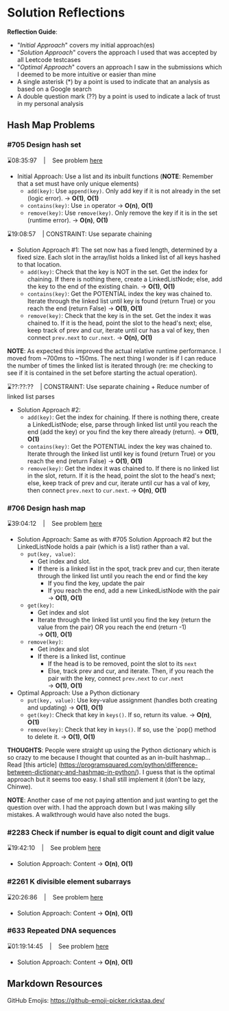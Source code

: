# Solution Reflections
**Reflection Guide**:
* "*Initial Approach*" covers my initial approach(es)
* "*Solution Approach*" covers the approach I used that was accepted by all Leetcode testcases
* "*Optimal Approach*" covers an approach I saw in the submissions which I deemed to be more intuitive or easier than mine
* A single asterisk (*) by a point is used to indicate that an analysis as based on a Google search
* A double question mark (??) by a point is used to indicate a lack of trust in my personal analysis

## Hash Map Problems

### #705 Design hash set
⌛08:35:97 &nbsp;&nbsp; | &nbsp;&nbsp; See problem [here](https://leetcode.com/problems/design-hashset/)

* Initial Approach: Use a list and its inbuilt functions (**NOTE**: Remember that a set must have only unique elements)
  * `add(key)`: Use `append(key)`. Only add key if it is not already in the set (logic error). → **O(1)**, **O(1)**
  * `contains(key)`: Use `in` operator → **O(n)**, **O(1)**
  * `remove(key)`: Use `remove(key)`. Only remove the key if it is in the set (runtime error). → **O(n)**, **O(1)**

⌛19:08:57 &nbsp;&nbsp; | CONSTRAINT: Use separate chaining

* Solution Approach #1: The set now has a fixed length, determined by a fixed size. Each slot in the array/list holds a linked list of all keys hashed to that location.
  * `add(key)`: Check that the key is NOT in the set. Get the index for chaining. If there is nothing there, create a LinkedListNode; else, add the key to the end of the existing chain. → **O(1)**, **O(1)**
  * `contains(key)`: Get the POTENTIAL index the key was chained to. Iterate through the linked list until key is found (return True) or you reach the end (return False) → **O(1)**, **O(1)**
  * `remove(key)`: Check that the key is in the set. Get the index it was chained to. If it is the head, point the slot to the head's next; else, keep track of prev and cur, iterate until cur has a val of key, then connect `prev.next` to `cur.next`. → **O(n)**, **O(1)**

**NOTE**: As expected this improved the actual relative runtime performance. I moved from ~700ms to ~150ms. The next thing I wonder is if I can reduce the number of times the linked list is iterated through (re: me checking to see if it is contained in the set before starting the actual operation).

⌛??:??:?? &nbsp;&nbsp; | CONSTRAINT: Use separate chaining + Reduce number of linked list parses

* Solution Approach #2:
  * `add(key)`: Get the index for chaining. If there is nothing there, create a LinkedListNode; else, parse through linked list until you reach the end (add the key) or you find the key there already (return). → **O(1)**, **O(1)**
  * `contains(key)`: Get the POTENTIAL index the key was chained to. Iterate through the linked list until key is found (return True) or you reach the end (return False) → **O(1)**, **O(1)**
  * `remove(key)`: Get the index it was chained to. If there is no linked list in the slot, return. If it is the head, point the slot to the head's next; else, keep track of prev and cur, iterate until cur has a val of key, then connect `prev.next` to `cur.next`. → **O(n)**, **O(1)**

### #706 Design hash map
⌛39:04:12 &nbsp;&nbsp; | &nbsp;&nbsp; See problem [here](https://leetcode.com/problems/design-hashmap/)

* Solution Approach: Same as with #705 Solution Approach #2 but the LinkedListNode holds a pair (which is a list) rather than a val.
  * `put(key, value)`:
    * Get index and slot.
    * If there is a linked list in the spot, track prev and cur, then iterate through the linked list until you reach the end or find the key
      * If you find the key, update the pair
      * If you reach the end, add a new LinkedListNode with the pair
      <br> → **O(1)**, **O(1)**
  * `get(key)`:
    * Get index and slot
    * Iterate through the linked list until you find the key (return the value from the pair) OR you reach the end (return -1)
    <br> → **O(1)**, **O(1)**
  * `remove(key)`:
    * Get index and slot
    * If there is a linked list, continue
      * If the head is to be removed, point the slot to its `next`
      * Else, track prev and cur, and iterate. Then, if you reach the pair with the key, connect `prev.next` to `cur.next` 
    <br> → **O(1)**, **O(1)**
* Optimal Approach: Use a Python dictionary
  * `put(key, value)`: Use key-value assignment (handles both creating and updating) → **O(1)**, **O(1)**
  * `get(key)`: Check that key in `keys()`. If so, return its value. → **O(n)**, **O(1)**
  * `remove(key)`: Check that key in `keys()`. If so, use the `pop() method to delete it. → **O(1)**, **O(1)**

**THOUGHTS**: People were straight up using the Python dictionary which is so crazy to me because I thought that counted as an in-built hashmap... Read [this article] (https://programsquared.com/python/difference-between-dictionary-and-hashmap-in-python/). I guess that is the optimal approach but it seems too easy. I shall still implement it (don't be lazy, Chinwe).

**NOTE**: Another case of me not paying attention and just wanting to get the question over with. I had the approach down but I was making silly mistakes. A walkthrough would have also noted the bugs.

### #2283 Check if number is equal to digit count and digit value
⌛19:42:10 &nbsp;&nbsp; | &nbsp;&nbsp; See problem [here](https://leetcode.com/problems/check-if-number-has-equal-digit-count-and-digit-value/)

* Solution Approach: Content → **O(n)**, **O(1)**
  
### #2261 K divisible element subarrays
⌛20:26:86 &nbsp;&nbsp; | &nbsp;&nbsp; See problem [here](https://leetcode.com/problems/k-divisible-elements-subarrays/)

* Solution Approach: Content → **O(n)**, **O(1)**

### #633 Repeated DNA sequences
⌛01:19:14:45 &nbsp;&nbsp; | &nbsp;&nbsp; See problem [here](https://leetcode.com/problems/repeated-dna-sequences/)

* Solution Approach: Content → **O(n)**, **O(1)**

## Markdown Resources
GitHub Emojis: https://github-emoji-picker.rickstaa.dev/
